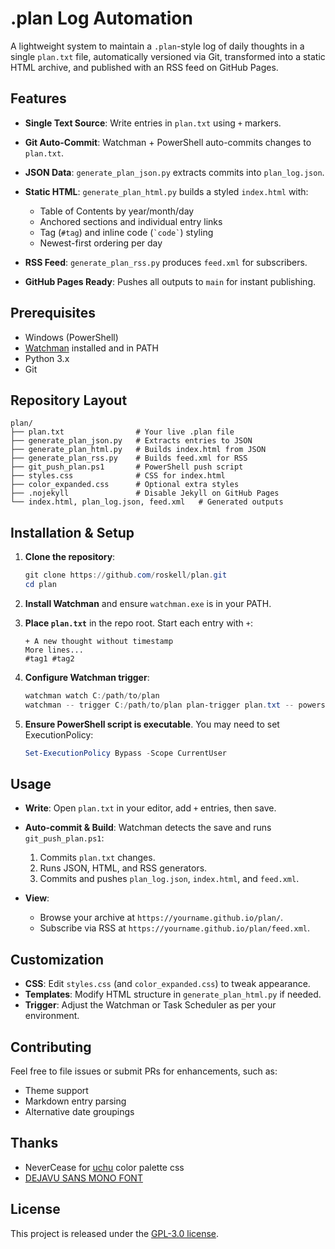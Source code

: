 # .plan Log Automation

A lightweight system to maintain a `.plan`-style log of daily thoughts in a single `plan.txt` file, automatically versioned via Git, transformed into a static HTML archive, and published with an RSS feed on GitHub Pages.

## Features

* **Single Text Source**: Write entries in `plan.txt` using `+` markers.
* **Git Auto-Commit**: Watchman + PowerShell auto-commits changes to `plan.txt`.
* **JSON Data**: `generate_plan_json.py` extracts commits into `plan_log.json`.
* **Static HTML**: `generate_plan_html.py` builds a styled `index.html` with:

  * Table of Contents by year/month/day
  * Anchored sections and individual entry links
  * Tag (`#tag`) and inline code (`` `code` ``) styling
  * Newest-first ordering per day
* **RSS Feed**: `generate_plan_rss.py` produces `feed.xml` for subscribers.
* **GitHub Pages Ready**: Pushes all outputs to `main` for instant publishing.

## Prerequisites

* Windows (PowerShell)
* [Watchman](https://facebook.github.io/watchman/) installed and in PATH
* Python 3.x
* Git

## Repository Layout

```
plan/
├── plan.txt                # Your live .plan file
├── generate_plan_json.py   # Extracts entries to JSON
├── generate_plan_html.py   # Builds index.html from JSON
├── generate_plan_rss.py    # Builds feed.xml for RSS
├── git_push_plan.ps1       # PowerShell push script
├── styles.css              # CSS for index.html
├── color_expanded.css      # Optional extra styles
├── .nojekyll               # Disable Jekyll on GitHub Pages
└── index.html, plan_log.json, feed.xml   # Generated outputs
```

## Installation & Setup

1. **Clone the repository**:

   ```powershell
   git clone https://github.com/roskell/plan.git
   cd plan
   ```

2. **Install Watchman** and ensure `watchman.exe` is in your PATH.

3. **Place `plan.txt`** in the repo root. Start each entry with `+`:

   ```text
   + A new thought without timestamp
   More lines...
   #tag1 #tag2
   ```

4. **Configure Watchman trigger**:

   ```powershell
   watchman watch C:/path/to/plan
   watchman -- trigger C:/path/to/plan plan-trigger plan.txt -- powershell.exe -ExecutionPolicy Bypass -File "$(pwd)\git_push_plan.ps1"
   ```

5. **Ensure PowerShell script is executable**. You may need to set ExecutionPolicy:

   ```powershell
   Set-ExecutionPolicy Bypass -Scope CurrentUser
   ```

## Usage

* **Write**: Open `plan.txt` in your editor, add `+` entries, then save.
* **Auto-commit & Build**: Watchman detects the save and runs `git_push_plan.ps1`:

  1. Commits `plan.txt` changes.
  2. Runs JSON, HTML, and RSS generators.
  3. Commits and pushes `plan_log.json`, `index.html`, and `feed.xml`.
* **View**:

  * Browse your archive at `https://yourname.github.io/plan/`.
  * Subscribe via RSS at `https://yourname.github.io/plan/feed.xml`.

## Customization

* **CSS**: Edit `styles.css` (and `color_expanded.css`) to tweak appearance.
* **Templates**: Modify HTML structure in `generate_plan_html.py` if needed.
* **Trigger**: Adjust the Watchman or Task Scheduler as per your environment.

## Contributing

Feel free to file issues or submit PRs for enhancements, such as:

* Theme support
* Markdown entry parsing
* Alternative date groupings

## Thanks

* NeverCease for [uchu](https://github.com/NeverCease/uchu) color palette css 
* [DEJAVU SANS MONO FONT](https://www.fontsquirrel.com/license/dejavu-sans-mono)

## License

This project is released under the [GPL-3.0 license](LICENSE).

